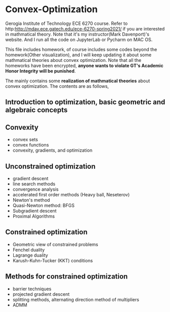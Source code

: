 # Convex-Optimization

Gerogia Institute of Technology ECE 6270 course. Refer to http:http://mdav.ece.gatech.edu/ece-6270-spring2021/
if you are interested in mathmatical theory. Note that it's my instructor(Mark Davenport)'s website. And I run all
the code on JupyterLab or Pycharm on MAC OS.

This file includes homework, of course includes some codes beyond the homework(Other visualization),
and I will keep updating it about some mathmatical theories about convex optimization.
Note that all the homeworks have been encrypted, **anyone wants to violate GT's Academic Honor Integrity will be punished**.

The mainly contains some **realization of mathmatical theories** about convex optimization. The contents are as follows,
## Introduction to optimization, basic geometric and algebraic concepts
## Convexity
* convex sets
* convex functions
* convexity, gradients, and optimization
## Unconstrained optimization
* gradient descent
* line search methods
* convergence analysis
* accelerated first order methods (Heavy ball, Neseterov)
* Newton's method
* Quasi-Newton method: BFGS
* Subgradient descent
* Proximal Algorithms
## Constrained optimization
* Geometric view of constrained problems
* Fenchel duality
* Lagrange duality
* Karush-Kuhn-Tucker (KKT) conditions
## Methods for constrained optimization
* barrier techniques
* projected gradient descent
* splitting methods, alternating direction method of multipliers
* ADMM
